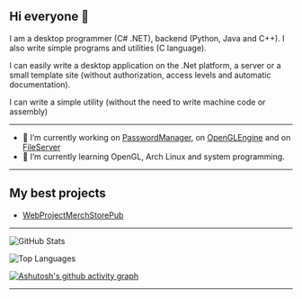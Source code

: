 ## Hi everyone 👋

I am a desktop programmer (C# .NET), backend (Python, Java and C++). I also write simple programs and utilities (C language).

I can easily write a desktop application on the .Net platform, a server or a small template site (without authorization, access levels and automatic documentation).

I can write a simple utility (without the need to write machine code or assembly)

---

- 🔭 I’m currently working on [PasswordManager](https://github.com/ClassZak/PasswordManager), on [OpenGLEngine](https://github.com/ClassZak/OpenGLEngine) and on [FileServer](https://github.com/ClassZak/FileServer)
- 🌱 I’m currently learning OpenGL, Arch Linux and system programming.

---

## My best projects

- [WebProjectMerchStorePub](https://github.com/ClassZak/WebProjectMerchStorePub)

---

![GitHub Stats](https://github-readme-stats.vercel.app/api?username=ClassZak&show_icons=true&theme=tokyonight) 

![Top Languages](https://github-readme-stats.vercel.app/api/top-langs/?username=ClassZak&layout=compact&theme=dark&langs_count=10)

[![Ashutosh's github activity graph](https://github-readme-activity-graph.vercel.app/graph?username=ClassZak&line=24292e&point=24292e&area=true&hide_border=true&hide_title=true&days=50&theme=github-compact)](https://github.com/ashutosh00710/github-readme-activity-graph)

---




<!--
**ClassZak/ClassZak** is a ✨ _special_ ✨ repository because its `README.md` (this file) appears on your GitHub profile.

Here are some ideas to get you started:

- 🔭 I’m currently working o ...
- 🌱 I’m currently learning ...
- 👯 I’m looking to collaborate on ...
- 🤔 I’m looking for help with ...
- 💬 Ask me about ...
- 📫 How to reach me: ...
- 😄 Pronouns: ...
- ⚡ Fun fact: ...
-->

